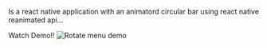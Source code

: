 Is a react native application with an animatord circular bar using react native reanimated api...

Watch Demo!!
![Rotate menu demo ](demo/demo.gif)